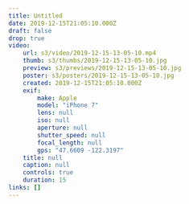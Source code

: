 ```yaml
---
title: Untitled
date: 2019-12-15T21:05:10.000Z
draft: false
drop: true
video:
    url: s3/video/2019-12-15-13-05-10.mp4
    thumb: s3/thumbs/2019-12-15-13-05-10.jpg
    preview: s3/previews/2019-12-15-13-05-10.jpg
    poster: s3/posters/2019-12-15-13-05-10.jpg
    created: 2019-12-15T21:05:10.000Z
    exif:
        make: Apple
        model: "iPhone 7"
        lens: null
        iso: null
        aperture: null
        shutter_speed: null
        focal_length: null
        gps: "47.6609 -122.3197"
    title: null
    caption: null
    controls: true
    duration: 15
links: []
---
```

